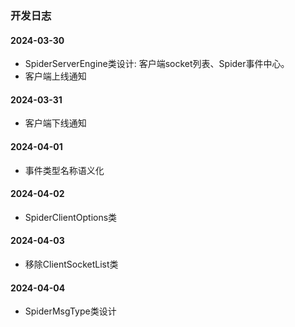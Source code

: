 ### 开发日志

#### 2024-03-30

- SpiderServerEngine类设计: 客户端socket列表、Spider事件中心。
- 客户端上线通知

#### 2024-03-31

- 客户端下线通知

#### 2024-04-01

- 事件类型名称语义化

#### 2024-04-02

- SpiderClientOptions类

#### 2024-04-03

- 移除ClientSocketList类

#### 2024-04-04

- SpiderMsgType类设计